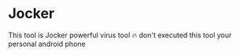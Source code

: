 # Jocker
This tool is  Jocker powerful  virus tool  🔥 don't executed this tool your personal android phone 

